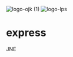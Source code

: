 ![logo-ojk (1)](https://github.com/cordteyy/express/assets/133138708/a68e4f27-96ae-469b-a15b-b5289b9da5ba)
![logo-lps](https://github.com/cordteyy/express/assets/133138708/f6eac6b1-099c-4382-ac6a-c87a25665d8c)
# express
JNE
